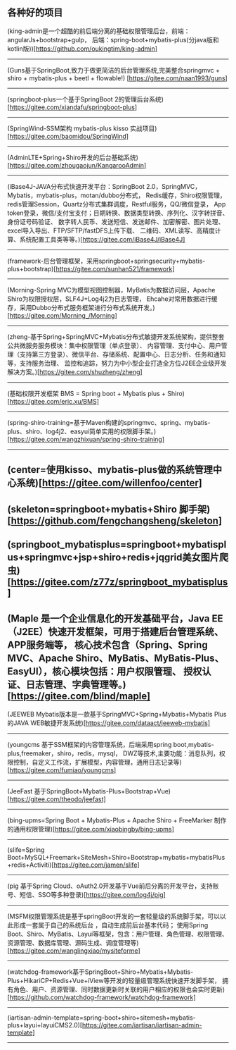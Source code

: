 ## 各种好的项目

(king-admin是一个超酷的前后端分离的基础权限管理后台，前端：angularJs+bootstrap+gulp，
后端：spring-boot+mybatis-plus(分java版和kotlin版))[https://github.com/oukingtim/king-admin] 

----

(Guns基于SpringBoot,致力于做更简洁的后台管理系统,完美整合springmvc + shiro + mybatis-plus + beetl + flowable!)
[https://gitee.com/naan1993/guns]

---

(springboot-plus一个基于SpringBoot 2的管理后台系统)[https://gitee.com/xiandafu/springboot-plus]

---

(SpringWind-SSM架构 mybatis-plus kisso 实战项目)[https://gitee.com/baomidou/SpringWind]

---

(AdminLTE+Spring+Shiro开发的后台基础系统)[https://gitee.com/zhougaojun/KangarooAdmin]

---

(iBase4J-JAVA分布式快速开发平台：SpringBoot 2.0，SpringMVC，Mybatis，mybatis-plus，motan/dubbo分布式，
Redis缓存，Shiro权限管理，redis管理Session，Quartz分布式集群调度，Restful服务，QQ/微信登录，
App token登录，微信/支付宝支付；日期转换、数据类型转换、序列化、汉字转拼音、身份证号码验证、
数字转人民币、发送短信、发送邮件、加密解密、图片处理、excel导入导出、FTP/SFTP/fastDFS上传下载、
二维码、XML读写、高精度计算、系统配置工具类等等。)[https://gitee.com/iBase4J/iBase4J]

---

(framework-后台管理框架，采用springboot+springsecurity+mybatis-plus+bootstrap)[https://gitee.com/sunhan521/framework]

---

(Morning-Spring MVC为模型视图控制器，MyBatis为数据访问层，Apache Shiro为权限授权层，SLF4J+Log4j2为日志管理，
Ehcahe对常用数据进行缓存，采用Dubbo分布式服务框架进行分布式系统开发。)[https://gitee.com/Morning_/Morning]

---

(zheng-基于Spring+SpringMVC+Mybatis分布式敏捷开发系统架构，提供整套公共微服务服务模块：集中权限管理（单点登录）、
内容管理、支付中心、用户管理（支持第三方登录）、微信平台、存储系统、配置中心、日志分析、任务和通知等，支持服务治理、
监控和追踪，努力为中小型企业打造全方位J2EE企业级开发解决方案。)[https://gitee.com/shuzheng/zheng]

---

(基础权限开发框架 BMS = Spring boot + Mybatis plus + Shiro)[https://gitee.com/eric.xu/BMS]

---

(spring-shiro-training=基于Maven构建的springmvc、spring、mybatis-plus、shiro、log4j2、easyui简单实用的权限脚手架。)
[https://gitee.com/wangzhixuan/spring-shiro-training]

---

(center=使用kisso、mybatis-plus做的系统管理中心系统)[https://gitee.com/willenfoo/center]
---

(skeleton=springboot+mybatis+Shiro 脚手架)[https://github.com/fengchangsheng/skeleton]
---

(springboot_mybatisplus=springboot+mybatisplus+springmvc+jsp+shiro+redis+jqgrid美女图片爬虫)
[https://gitee.com/z77z/springboot_mybatisplus]
---

(Maple 是一个企业信息化的开发基础平台，Java EE（J2EE）快速开发框架，可用于搭建后台管理系统、APP服务端等，
核心技术包含（Spring、Spring MVC、Apache Shiro、MyBatis、MyBatis-Plus、EasyUI），核心模块包括：用户权限管理、
授权认证、日志管理、字典管理等。)[https://gitee.com/blind/maple]
---

(JEEWEB Mybatis版本是一款基于SpringMVC+Spring+Mybatis+Mybatis Plus的JAVA WEB敏捷开发系统)[https://gitee.com/dataact/jeeweb-mybatis]

---

(youngcms 基于SSM框架的内容管理系统，后端采用spring boot,mybatis-plus,freemaker，shiro，redis，mysql，
DWZ等技术,主要功能：消息队列，权限控制，自定义工作流，扩展模型，内容管理，通用日志记录等)[https://gitee.com/fumiao/youngcms]

---

(JeeFast 基于SpringBoot+Mybatis-Plus+Bootstrap+Vue)[https://gitee.com/theodo/jeefast]

---

(bing-upms=Spring Boot + Mybatis-Plus + Apache Shiro + FreeMarker 制作的通用权限管理)[https://gitee.com/xiaobingby/bing-upms]

---

(slife=Spring Boot+MySQL+Freemark+SiteMesh+Shiro+Bootstrap+mybatis+mybatisPlus+redis+Activiti)[https://gitee.com/jamen/slife]

---

(pig 基于Spring Cloud、oAuth2.0开发基于Vue前后分离的开发平台，支持账号、短信、SSO等多种登录)[https://gitee.com/log4j/pig]

---

(MSFM权限管理系统是基于springBoot开发的一套轻量级的系统脚手架，可以以此形成一套属于自己的系统后台 ，自动生成前后台基本代码；
使用Spring Boot、Shiro、MyBatis、Layui等框架，包含：用户管理、角色管理、权限管理、资源管理、数据库管理、源码生成、调度管理等)
[https://gitee.com/wanglingxiao/mysiteforme]

---

(watchdog-framework基于SpringBoot+Shiro+Mybatis+Mybatis-Plus+HikariCP+Redis+Vue+iView等开发的轻量级管理系统快速开发脚手架，
拥有角色、用户、资源管理、同时数据更新时关联的用户相应的权限也会实时更新)[https://github.com/watchdog-framework/watchdog-framework]

---

(iartisan-admin-template=spring-boot+shiro+sitemesh+mybatis-plus+layui+layuiCMS2.0)[https://gitee.com/iartisan/iartisan-admin-template]

---

